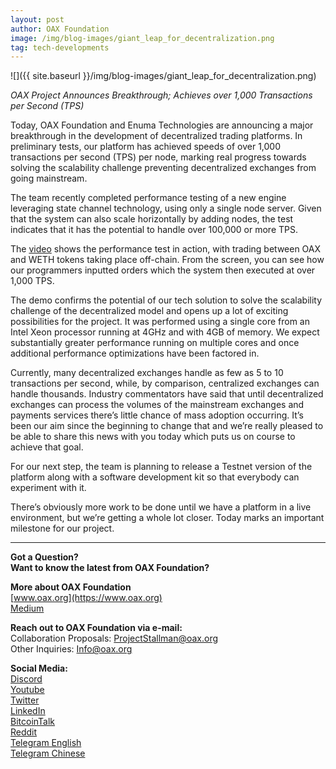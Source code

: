 ```yaml
---
layout: post
author: OAX Foundation
image: /img/blog-images/giant_leap_for_decentralization.png
tag: tech-developments
---
```

![]({{ site.baseurl }}/img/blog-images/giant_leap_for_decentralization.png)

_OAX Project Announces Breakthrough; Achieves over 1,000 Transactions per Second (TPS)_

Today, OAX Foundation and Enuma Technologies are announcing a major breakthrough in the development of decentralized trading platforms. In preliminary tests, our platform has achieved speeds of over 1,000 transactions per second (TPS) per node, marking real progress towards solving the scalability challenge preventing decentralized exchanges from going mainstream.

The team recently completed performance testing of a new engine leveraging state channel technology, using only a single node server. Given that the system can also scale horizontally by adding nodes, the test indicates that it has the potential to handle over 100,000 or more TPS.

The [video](https://www.youtube.com/watch?v=hpNq1vqiwjY) shows the performance test in action, with trading between OAX and WETH tokens taking place off-chain. From the screen, you can see how our programmers inputted orders which the system then executed at over 1,000 TPS.

The demo confirms the potential of our tech solution to solve the scalability challenge of the decentralized model and opens up a lot of exciting possibilities for the project. It was performed using a single core from an Intel Xeon processor running at 4GHz and with 4GB of memory. We expect substantially greater performance running on multiple cores and once additional performance optimizations have been factored in.

Currently, many decentralized exchanges handle as few as 5 to 10 transactions per second, while, by comparison, centralized exchanges can handle thousands. Industry commentators have said that until decentralized exchanges can process the volumes of the mainstream exchanges and payments services there’s little chance of mass adoption occurring. It’s been our aim since the beginning to change that and we’re really pleased to be able to share this news with you today which puts us on course to achieve that goal.

For our next step, the team is planning to release a Testnet version of the platform along with a software development kit so that everybody can experiment with it.

There’s obviously more work to be done until we have a platform in a live environment, but we’re getting a whole lot closer. Today marks an important milestone for our project.

---

**Got a Question?**  
**Want to know the latest from OAX Foundation?**  

**More about OAX Foundation**  
[www.oax.org](https://www.oax.org)  
[Medium](https://medium.com/@OAX_Foundation)  

**Reach out to OAX Foundation via e-mail:**  
Collaboration Proposals: [ProjectStallman@oax.org](mailto:ProjectStallman@oax.org)  
Other Inquiries: [Info@oax.org](mailto:Info@oax.org)  

**Social Media:**  
[Discord](https://discordapp.com/invite/ZH5YHkb)  
[Youtube](https://bit.ly/2Bvsk73)  
[Twitter](https://twitter.com/OAX_Foundation)  
[LinkedIn](https://www.linkedin.com/company/oax-foundation/)  
[BitcoinTalk](http://bitcointalk.org/index.php?topic=1943946)  
[Reddit](https://www.reddit.com/r/OpenANX/)  
[Telegram English](https://t.me/openanxteam)  
[Telegram Chinese](https://t.me/oax_cn)  
